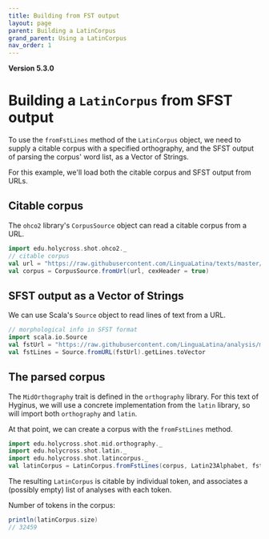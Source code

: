 ```yaml
---
title: Building from FST output
layout: page
parent: Building a LatinCorpus
grand_parent: Using a LatinCorpus
nav_order: 1
---
```


**Version 5.3.0**

# Building a `LatinCorpus` from SFST output

To use the `fromFstLines` method of the `LatinCorpus` object, we need to supply a citable corpus with a specified orthography, and the SFST output of parsing the corpus' word list, as a Vector of Strings.

For this example, we'll load both the citable corpus and SFST output from URLs.


## Citable corpus

The `ohco2` library's `CorpusSource` object can read a citable corpus from a URL.

```scala
import edu.holycross.shot.ohco2._
// citable corpus
val url = "https://raw.githubusercontent.com/LinguaLatina/texts/master/texts/latin23/hyginus.cex"
val corpus = CorpusSource.fromUrl(url, cexHeader = true)
```


## SFST output as a Vector of Strings

We can use Scala's `Source` object to read lines of text from a URL.

```scala
// morphological info in SFST format
import scala.io.Source
val fstUrl = "https://raw.githubusercontent.com/LinguaLatina/analysis/master/data/hyginus/hyginus-fst.txt"
val fstLines = Source.fromURL(fstUrl).getLines.toVector
```


## The parsed corpus

The `MidOrthography` trait is defined in the `orthography` library.  For this text of Hyginus, we will use a concrete implementation from the `latin` library, so will import both `orthography` and `latin`.  

At that point, we can create a corpus with the `fromFstLines` method.

```scala
import edu.holycross.shot.mid.orthography._
import edu.holycross.shot.latin._
import edu.holycross.shot.latincorpus._
val latinCorpus = LatinCorpus.fromFstLines(corpus, Latin23Alphabet, fstLines, strict=false)
```

The resulting `LatinCorpus` is citable by individual token, and associates a (possibly empty) list of analyses with each token.

Number of tokens in the corpus:

```scala
println(latinCorpus.size)
// 32459
```
